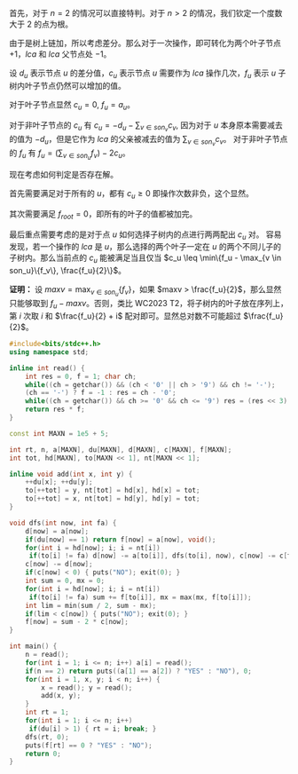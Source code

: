 首先，对于 $n = 2$ 的情况可以直接特判。对于 $n > 2$ 的情况，我们钦定一个度数大于 $2$ 的点为根。

由于是树上链加，所以考虑差分。那么对于一次操作，即可转化为两个叶子节点 $+1$，$lca$ 和 $lca$ 父节点处 $-1$。

设 $d_u$ 表示节点 $u$ 的差分值，$c_u$ 表示节点 $u$ 需要作为 $lca$ 操作几次，$f_u$ 表示 $u$ 子树内叶子节点仍然可以增加的值。

对于叶子节点显然 $c_u = 0, \ f_u = a_u$。

对于非叶子节点的 $c_u$ 有 $c_u = -d_u - \sum_{v \in son_v} c_v$, 因为对于 $u$ 本身原本需要减去的值为 $-d_u$，但是它作为 $lca$ 的父亲被减去的值为 $\sum_{v \in son_v} c_v$。
对于非叶子节点的 $f_u$ 有 $f_u = (\sum_{v \in son_u}f_v) - 2c_u$。

现在考虑如何判定是否存在解。

首先需要满足对于所有的 $u$，都有 $c_u \geq 0$ 即操作次数非负，这个显然。

其次需要满足 $f_{root} = 0$，即所有的叶子的值都被加完。

最后重点需要考虑的是对于点 $u$ 如何选择子树内的点进行两两配出 $c_u$ 对。
容易发现，若一个操作的 $lca$ 是 $u$，那么选择的两个叶子一定在 $u$ 的两个不同儿子的子树内。那么当前点的 $c_u$ 能被满足当且仅当 $c_u \leq \min\{f_u - \max_{v \in son_u}\{f_v\}, \frac{f_u}{2}\}$。

**证明：**
设 $maxv = \max_{v \in son_u}\{f_v\}$，如果 $maxv > \frac{f_u}{2}$，那么显然只能够取到 $f_u - maxv$。否则，类比 WC2023 T2，将子树内的叶子放在序列上，第 $i$ 次取 $i$ 和 $\frac{f_u}{2} + i$ 配对即可。显然总对数不可能超过 $\frac{f_u}{2}$。

```cpp
#include<bits/stdc++.h>
using namespace std;

inline int read() {
	int res = 0, f = 1; char ch;
	while((ch = getchar()) && (ch < '0' || ch > '9') && ch != '-');
	(ch == '-') ? f = -1 : res = ch - '0';
	while((ch = getchar()) && ch >= '0' && ch <= '9') res = (res << 3) + (res << 1) + ch - '0';
	return res * f;
}

const int MAXN = 1e5 + 5;

int rt, n, a[MAXN], du[MAXN], d[MAXN], c[MAXN], f[MAXN];
int tot, hd[MAXN], to[MAXN << 1], nt[MAXN << 1];

inline void add(int x, int y) {
	++du[x]; ++du[y];
	to[++tot] = y, nt[tot] = hd[x], hd[x] = tot;
	to[++tot] = x, nt[tot] = hd[y], hd[y] = tot;
}

void dfs(int now, int fa) {
	d[now] = a[now];
	if(du[now] == 1) return f[now] = a[now], void();
	for(int i = hd[now]; i; i = nt[i])
	 if(to[i] != fa) d[now] -= a[to[i]], dfs(to[i], now), c[now] -= c[to[i]];
	c[now] -= d[now];
	if(c[now] < 0) { puts("NO"); exit(0); }
	int sum = 0, mx = 0;
	for(int i = hd[now]; i; i = nt[i])
	 if(to[i] != fa) sum += f[to[i]], mx = max(mx, f[to[i]]);
	int lim = min(sum / 2, sum - mx);
	if(lim < c[now]) { puts("NO"); exit(0); }
	f[now] = sum - 2 * c[now];
}

int main() {
	n = read();
	for(int i = 1; i <= n; i++) a[i] = read();
	if(n == 2) return puts((a[1] == a[2]) ? "YES" : "NO"), 0;
	for(int i = 1, x, y; i < n; i++) {
		x = read(); y = read();
		add(x, y);
	}
	int rt = 1;
	for(int i = 1; i <= n; i++)
	 if(du[i] > 1) { rt = i; break; }
	dfs(rt, 0);
	puts(f[rt] == 0 ? "YES" : "NO");
	return 0;
}
```